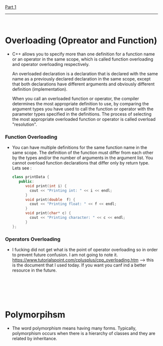 [Part 1](./OOP.md)

---

<br>

# Overloading (Opreator and Function)

- C++ allows you to specify more than one definition for a function name or an operator in the same scope, which is called function overloading and operator overloading respectively.
  
  An overloaded declaration is a declaration that is declared with the same name as a previously declared declaration in the same scope, except that both declarations have different arguments and obviously different definition (implementation).
  
  When you call an overloaded function or operator, the compiler determines the most appropriate definition to use, by comparing the argument types you have used to call the function or operator with the parameter types specified in the definitions. The process of selecting the most appropriate overloaded function or operator is called overload "resolution".
  
### Function Overloading 

- You can have multiple definitions for the same function name in the same scope. The definition of the function must differ from each other by the types and/or the number of arguments in the argument list. You cannot overload function declarations that differ only by return type. Lets see :
  ```cpp
  class printData {
     public:
        void print(int i) {
          cout << "Printing int: " << i << endl;
        }
        void print(double  f) {
          cout << "Printing float: " << f << endl;
        }
        void print(char* c) {
          cout << "Printing character: " << c << endl;
        }
  };
  ```
  
### Operators Overloading

- I fucking did not get what is the point of operator overloading so in order to prevent future confusion. I am not going to note it. https://www.tutorialspoint.com/cplusplus/cpp_overloading.htm  --> this is the document that I used today. If you want you canf ind a better resource in the future. 

<br>
<Br>
<br>
<br>

# Polymorpihsm 

- The word polymorphism means having many forms. Typically, polymorphism occurs when there is a hierarchy of classes and they are related by inheritance.
  

